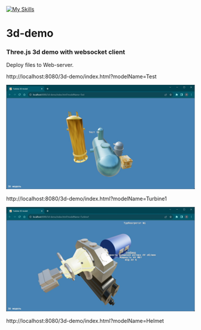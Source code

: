 [![My Skills](https://skillicons.dev/icons?i=html,js,threejs&theme=light)](https://skillicons.dev)
# 3d-demo
### Three.js 3d demo with websocket client

Deploy files to Web-server.

http://localhost:8080/3d-demo/index.html?modelName=Test

![screenshot](assets/images/test_screenshot.jpg?raw=true)

http://localhost:8080/3d-demo/index.html?modelName=Turbine1

![screenshot](assets/images/turbine_screenshot.jpg?raw=true)

http://localhost:8080/3d-demo/index.html?modelName=Helmet


